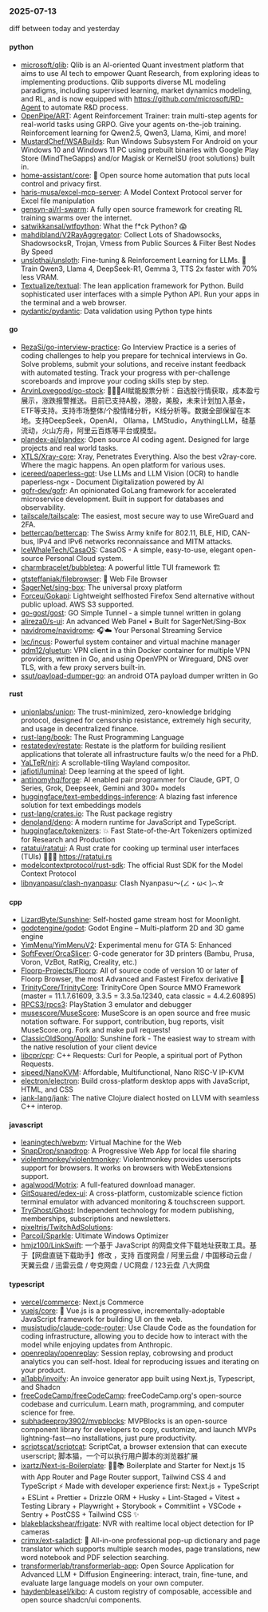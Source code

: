 ### 2025-07-13
diff between today and yesterday

#### python
* [microsoft/qlib](https://github.com/microsoft/qlib): Qlib is an AI-oriented Quant investment platform that aims to use AI tech to empower Quant Research, from exploring ideas to implementing productions. Qlib supports diverse ML modeling paradigms, including supervised learning, market dynamics modeling, and RL, and is now equipped with https://github.com/microsoft/RD-Agent to automate R&D process.
* [OpenPipe/ART](https://github.com/OpenPipe/ART): Agent Reinforcement Trainer: train multi-step agents for real-world tasks using GRPO. Give your agents on-the-job training. Reinforcement learning for Qwen2.5, Qwen3, Llama, Kimi, and more!
* [MustardChef/WSABuilds](https://github.com/MustardChef/WSABuilds): Run Windows Subsystem For Android on your Windows 10 and Windows 11 PC using prebuilt binaries with Google Play Store (MindTheGapps) and/or Magisk or KernelSU (root solutions) built in.
* [home-assistant/core](https://github.com/home-assistant/core): 🏡 Open source home automation that puts local control and privacy first.
* [haris-musa/excel-mcp-server](https://github.com/haris-musa/excel-mcp-server): A Model Context Protocol server for Excel file manipulation
* [gensyn-ai/rl-swarm](https://github.com/gensyn-ai/rl-swarm): A fully open source framework for creating RL training swarms over the internet.
* [satwikkansal/wtfpython](https://github.com/satwikkansal/wtfpython): What the f*ck Python? 😱
* [mahdibland/V2RayAggregator](https://github.com/mahdibland/V2RayAggregator): Collect Lots of Shadowsocks, ShadowsocksR, Trojan, Vmess from Public Sources & Filter Best Nodes By Speed
* [unslothai/unsloth](https://github.com/unslothai/unsloth): Fine-tuning & Reinforcement Learning for LLMs. 🦥 Train Qwen3, Llama 4, DeepSeek-R1, Gemma 3, TTS 2x faster with 70% less VRAM.
* [Textualize/textual](https://github.com/Textualize/textual): The lean application framework for Python. Build sophisticated user interfaces with a simple Python API. Run your apps in the terminal and a web browser.
* [pydantic/pydantic](https://github.com/pydantic/pydantic): Data validation using Python type hints

#### go
* [RezaSi/go-interview-practice](https://github.com/RezaSi/go-interview-practice): Go Interview Practice is a series of coding challenges to help you prepare for technical interviews in Go. Solve problems, submit your solutions, and receive instant feedback with automated testing. Track your progress with per-challenge scoreboards and improve your coding skills step by step.
* [ArvinLovegood/go-stock](https://github.com/ArvinLovegood/go-stock): 🦄🦄🦄AI赋能股票分析：自选股行情获取，成本盈亏展示，涨跌报警推送。目前已支持A股，港股，美股，未来计划加入基金，ETF等支持。支持市场整体/个股情绪分析，K线分析等。数据全部保留在本地。支持DeepSeek，OpenAI， Ollama，LMStudio，AnythingLLM，硅基流动，火山方舟，阿里云百炼等平台或模型。
* [plandex-ai/plandex](https://github.com/plandex-ai/plandex): Open source AI coding agent. Designed for large projects and real world tasks.
* [XTLS/Xray-core](https://github.com/XTLS/Xray-core): Xray, Penetrates Everything. Also the best v2ray-core. Where the magic happens. An open platform for various uses.
* [icereed/paperless-gpt](https://github.com/icereed/paperless-gpt): Use LLMs and LLM Vision (OCR) to handle paperless-ngx - Document Digitalization powered by AI
* [gofr-dev/gofr](https://github.com/gofr-dev/gofr): An opinionated GoLang framework for accelerated microservice development. Built in support for databases and observability.
* [tailscale/tailscale](https://github.com/tailscale/tailscale): The easiest, most secure way to use WireGuard and 2FA.
* [bettercap/bettercap](https://github.com/bettercap/bettercap): The Swiss Army knife for 802.11, BLE, HID, CAN-bus, IPv4 and IPv6 networks reconnaissance and MITM attacks.
* [IceWhaleTech/CasaOS](https://github.com/IceWhaleTech/CasaOS): CasaOS - A simple, easy-to-use, elegant open-source Personal Cloud system.
* [charmbracelet/bubbletea](https://github.com/charmbracelet/bubbletea): A powerful little TUI framework 🏗
* [gtsteffaniak/filebrowser](https://github.com/gtsteffaniak/filebrowser): 📂 Web File Browser
* [SagerNet/sing-box](https://github.com/SagerNet/sing-box): The universal proxy platform
* [Forceu/Gokapi](https://github.com/Forceu/Gokapi): Lightweight selfhosted Firefox Send alternative without public upload. AWS S3 supported.
* [go-gost/gost](https://github.com/go-gost/gost): GO Simple Tunnel - a simple tunnel written in golang
* [alireza0/s-ui](https://github.com/alireza0/s-ui): An advanced Web Panel • Built for SagerNet/Sing-Box
* [navidrome/navidrome](https://github.com/navidrome/navidrome): 🎧☁️ Your Personal Streaming Service
* [lxc/incus](https://github.com/lxc/incus): Powerful system container and virtual machine manager
* [qdm12/gluetun](https://github.com/qdm12/gluetun): VPN client in a thin Docker container for multiple VPN providers, written in Go, and using OpenVPN or Wireguard, DNS over TLS, with a few proxy servers built-in.
* [ssut/payload-dumper-go](https://github.com/ssut/payload-dumper-go): an android OTA payload dumper written in Go

#### rust
* [unionlabs/union](https://github.com/unionlabs/union): The trust-minimized, zero-knowledge bridging protocol, designed for censorship resistance, extremely high security, and usage in decentralized finance.
* [rust-lang/book](https://github.com/rust-lang/book): The Rust Programming Language
* [restatedev/restate](https://github.com/restatedev/restate): Restate is the platform for building resilient applications that tolerate all infrastructure faults w/o the need for a PhD.
* [YaLTeR/niri](https://github.com/YaLTeR/niri): A scrollable-tiling Wayland compositor.
* [jafioti/luminal](https://github.com/jafioti/luminal): Deep learning at the speed of light.
* [antinomyhq/forge](https://github.com/antinomyhq/forge): AI enabled pair programmer for Claude, GPT, O Series, Grok, Deepseek, Gemini and 300+ models
* [huggingface/text-embeddings-inference](https://github.com/huggingface/text-embeddings-inference): A blazing fast inference solution for text embeddings models
* [rust-lang/crates.io](https://github.com/rust-lang/crates.io): The Rust package registry
* [denoland/deno](https://github.com/denoland/deno): A modern runtime for JavaScript and TypeScript.
* [huggingface/tokenizers](https://github.com/huggingface/tokenizers): 💥 Fast State-of-the-Art Tokenizers optimized for Research and Production
* [ratatui/ratatui](https://github.com/ratatui/ratatui): A Rust crate for cooking up terminal user interfaces (TUIs) 👨‍🍳🐀 https://ratatui.rs
* [modelcontextprotocol/rust-sdk](https://github.com/modelcontextprotocol/rust-sdk): The official Rust SDK for the Model Context Protocol
* [libnyanpasu/clash-nyanpasu](https://github.com/libnyanpasu/clash-nyanpasu): Clash Nyanpasu～(∠・ω< )⌒☆​

#### cpp
* [LizardByte/Sunshine](https://github.com/LizardByte/Sunshine): Self-hosted game stream host for Moonlight.
* [godotengine/godot](https://github.com/godotengine/godot): Godot Engine – Multi-platform 2D and 3D game engine
* [YimMenu/YimMenuV2](https://github.com/YimMenu/YimMenuV2): Experimental menu for GTA 5: Enhanced
* [SoftFever/OrcaSlicer](https://github.com/SoftFever/OrcaSlicer): G-code generator for 3D printers (Bambu, Prusa, Voron, VzBot, RatRig, Creality, etc.)
* [Floorp-Projects/Floorp](https://github.com/Floorp-Projects/Floorp): All of source code of version 10 or later of Floorp Browser, the most Advanced and Fastest Firefox derivative 🦊
* [TrinityCore/TrinityCore](https://github.com/TrinityCore/TrinityCore): TrinityCore Open Source MMO Framework (master = 11.1.7.61609, 3.3.5 = 3.3.5a.12340, cata classic = 4.4.2.60895)
* [RPCS3/rpcs3](https://github.com/RPCS3/rpcs3): PlayStation 3 emulator and debugger
* [musescore/MuseScore](https://github.com/musescore/MuseScore): MuseScore is an open source and free music notation software. For support, contribution, bug reports, visit MuseScore.org. Fork and make pull requests!
* [ClassicOldSong/Apollo](https://github.com/ClassicOldSong/Apollo): Sunshine fork - The easiest way to stream with the native resolution of your client device
* [libcpr/cpr](https://github.com/libcpr/cpr): C++ Requests: Curl for People, a spiritual port of Python Requests.
* [sipeed/NanoKVM](https://github.com/sipeed/NanoKVM): Affordable, Multifunctional, Nano RISC-V IP-KVM
* [electron/electron](https://github.com/electron/electron): Build cross-platform desktop apps with JavaScript, HTML, and CSS
* [jank-lang/jank](https://github.com/jank-lang/jank): The native Clojure dialect hosted on LLVM with seamless C++ interop.

#### javascript
* [leaningtech/webvm](https://github.com/leaningtech/webvm): Virtual Machine for the Web
* [SnapDrop/snapdrop](https://github.com/SnapDrop/snapdrop): A Progressive Web App for local file sharing
* [violentmonkey/violentmonkey](https://github.com/violentmonkey/violentmonkey): Violentmonkey provides userscripts support for browsers. It works on browsers with WebExtensions support.
* [agalwood/Motrix](https://github.com/agalwood/Motrix): A full-featured download manager.
* [GitSquared/edex-ui](https://github.com/GitSquared/edex-ui): A cross-platform, customizable science fiction terminal emulator with advanced monitoring & touchscreen support.
* [TryGhost/Ghost](https://github.com/TryGhost/Ghost): Independent technology for modern publishing, memberships, subscriptions and newsletters.
* [pixeltris/TwitchAdSolutions](https://github.com/pixeltris/TwitchAdSolutions): 
* [Parcoil/Sparkle](https://github.com/Parcoil/Sparkle): Ultimate Windows Optimizer
* [hmjz100/LinkSwift](https://github.com/hmjz100/LinkSwift): 一个基于 JavaScript 的网盘文件下载地址获取工具。基于【网盘直链下载助手】修改 ，支持 百度网盘 / 阿里云盘 / 中国移动云盘 / 天翼云盘 / 迅雷云盘 / 夸克网盘 / UC网盘 / 123云盘 八大网盘

#### typescript
* [vercel/commerce](https://github.com/vercel/commerce): Next.js Commerce
* [vuejs/core](https://github.com/vuejs/core): 🖖 Vue.js is a progressive, incrementally-adoptable JavaScript framework for building UI on the web.
* [musistudio/claude-code-router](https://github.com/musistudio/claude-code-router): Use Claude Code as the foundation for coding infrastructure, allowing you to decide how to interact with the model while enjoying updates from Anthropic.
* [openreplay/openreplay](https://github.com/openreplay/openreplay): Session replay, cobrowsing and product analytics you can self-host. Ideal for reproducing issues and iterating on your product.
* [al1abb/invoify](https://github.com/al1abb/invoify): An invoice generator app built using Next.js, Typescript, and Shadcn
* [freeCodeCamp/freeCodeCamp](https://github.com/freeCodeCamp/freeCodeCamp): freeCodeCamp.org's open-source codebase and curriculum. Learn math, programming, and computer science for free.
* [subhadeeproy3902/mvpblocks](https://github.com/subhadeeproy3902/mvpblocks): MVPBlocks is an open-source component library for developers to copy, customize, and launch MVPs lightning-fast—no installations, just pure productivity.
* [scriptscat/scriptcat](https://github.com/scriptscat/scriptcat): ScriptCat, a browser extension that can execute userscript; 脚本猫，一个可以执行用户脚本的浏览器扩展
* [ixartz/Next-js-Boilerplate](https://github.com/ixartz/Next-js-Boilerplate): 🚀🎉📚 Boilerplate and Starter for Next.js 15 with App Router and Page Router support, Tailwind CSS 4 and TypeScript ⚡️ Made with developer experience first: Next.js + TypeScript + ESLint + Prettier + Drizzle ORM + Husky + Lint-Staged + Vitest + Testing Library + Playwright + Storybook + Commitlint + VSCode + Sentry + PostCSS + Tailwind CSS ✨
* [blakeblackshear/frigate](https://github.com/blakeblackshear/frigate): NVR with realtime local object detection for IP cameras
* [crimx/ext-saladict](https://github.com/crimx/ext-saladict): 🥗 All-in-one professional pop-up dictionary and page translator which supports multiple search modes, page translations, new word notebook and PDF selection searching.
* [transformerlab/transformerlab-app](https://github.com/transformerlab/transformerlab-app): Open Source Application for Advanced LLM + Diffusion Engineering: interact, train, fine-tune, and evaluate large language models on your own computer.
* [haydenbleasel/kibo](https://github.com/haydenbleasel/kibo): A custom registry of composable, accessible and open source shadcn/ui components.
